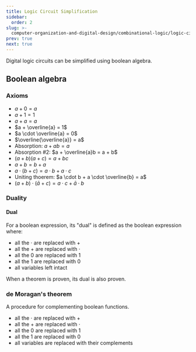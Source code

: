 ```yaml
---
title: Logic Circuit Simplification
sidebar:
  order: 2
slug: >-
  computer-organization-and-digital-design/combinational-logic/logic-circuit-simplification
prev: true
next: true
---
```


Digital logic circuits can be simplified using boolean algebra.

## Boolean algebra

### Axioms

- $a + 0 = a$
- $a + 1 = 1$
- $a + a = a$
- $a + \overline{a} = 1$
- $a \cdot \overline{a} = 0$
- $\overline{\overline{a}} = a$
- Absorption: $a + ab = a$
- Absorption #2: $a + \overline{a}b = a + b$
- $(a + b)(a + c) = a + bc$
- $a+b=b+a$
- $a\cdot(b+c)=a\cdot b + a\cdot c$
- Uniting thoerem: $a \cdot b + a \cdot \overline{b} = a$
- $(a+b) \cdot (\bar a + c) = a \cdot c + \bar a \cdot b$

### Duality

#### Dual

For a boolean expression, its "dual" is defined as the boolean expression where:

- all the $\cdot$ are replaced with $+$
- all the $+$ are replaced with $\cdot$
- all the $0$ are replaced with $1$
- all the $1$ are replaced with $0$
- all variables left intact

When a theorem is proven, its dual is also proven.

### de Moragan's theorem

A procedure for complementing boolean functions.

- all the $\cdot$ are replaced with $+$
- all the $+$ are replaced with $\cdot$
- all the $0$ are replaced with $1$
- all the $1$ are replaced with $0$
- all variables are replaced with their complements
